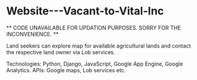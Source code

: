 # Website---Vacant-to-Vital-Inc
** CODE UNAVAILABLE FOR UPDATION PURPOSES. SORRY FOR THE INCONVENIENCE. **

Land seekers can explore map for available agricultural lands and contact the respective land owner via Lob services.

Technologies: Python, Django, JavaScript, Google App Engine, Google Analytics. APIs: Google maps, Lob services etc.
